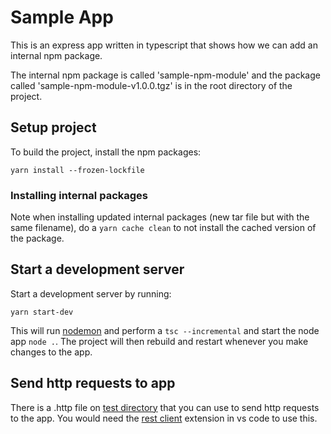 # Sample App

This is an express app written in typescript that shows how we can add an internal npm package.

The internal npm package is called 'sample-npm-module' and the package called 'sample-npm-module-v1.0.0.tgz' is in the root directory of the project.

## Setup project
To build the project, install the npm packages:

```yarn install --frozen-lockfile```


### Installing internal packages
Note when installing updated internal packages (new tar file but with the same filename), do a ```yarn cache clean``` to not install the cached version of the package.

## Start a development server
Start a development server by running:

```yarn start-dev```

This will run [nodemon](https://nodemon.io/) and perform a ```tsc --incremental``` and start the node app ```node .```. The project will then rebuild and restart whenever you make changes to the app.

## Send http requests to app
There is a .http file on [test directory](./test) that you can use to send http requests to the app. You would need the [rest client](https://marketplace.visualstudio.com/items?itemName=humao.rest-client) extension in vs code to use this.
